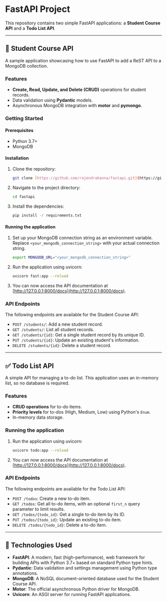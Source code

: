 # FastAPI Project

This repository contains two simple FastAPI applications: a **Student Course API** and a **Todo List API**.

---

## 🌟 Student Course API

A sample application showcasing how to use FastAPI to add a ReST API to a MongoDB collection.

### Features

* **Create, Read, Update, and Delete (CRUD)** operations for student records.
* Data validation using **Pydantic** models.
* Asynchronous MongoDB integration with **motor** and **pymongo**.

### Getting Started

#### Prerequisites

* Python 3.7+
* MongoDB

#### Installation

1.  Clone the repository:
    ```bash
    git clone [https://github.com/rajendrakanna/fastapi.git](https://github.com/rajendrakanna/fastapi.git)
    ```
2.  Navigate to the project directory:
    ```bash
    cd fastapi
    ```
3.  Install the dependencies:
    ```bash
    pip install -r requirements.txt
    ```

#### Running the application

1.  Set up your MongoDB connection string as an environment variable. Replace `<your_mongodb_connection_string>` with your actual connection string.
    ```bash
    export MONGODB_URL="<your_mongodb_connection_string>"
    ```
2.  Run the application using uvicorn:
    ```bash
    uvicorn fast:app --reload
    ```
3. You can now access the API documentation at [http://127.0.0.1:8000/docs](http://127.0.0.1:8000/docs).

### API Endpoints

The following endpoints are available for the Student Course API:

* `POST /students/`: Add a new student record.
* `GET /students/`: List all student records.
* `GET /students/{id}`: Get a single student record by its unique ID.
* `PUT /students/{id}`: Update an existing student's information.
* `DELETE /students/{id}`: Delete a student record.

---

## ✅ Todo List API

A simple API for managing a to-do list. This application uses an in-memory list, so no database is required.

### Features

* **CRUD operations** for to-do items.
* **Priority levels** for to-dos (High, Medium, Low) using Python's `Enum`.
* In-memory data storage.

### Running the application

1.  Run the application using uvicorn:
    ```bash
    uvicorn todo:app --reload
    ```
2. You can now access the API documentation at [http://127.0.0.1:8000/docs](http://127.0.0.1:8000/docs).

### API Endpoints

The following endpoints are available for the Todo List API:

* `POST /todos`: Create a new to-do item.
* `GET /todos`: Get all to-do items, with an optional `first_n` query parameter to limit results.
* `GET /todos/{todo_id}`: Get a single to-do item by its ID.
* `PUT /todos/{todo_id}`: Update an existing to-do item.
* `DELETE /todos/{todo_id}`: Delete a to-do item.

---

## 🚀 Technologies Used

* **FastAPI**: A modern, fast (high-performance), web framework for building APIs with Python 3.7+ based on standard Python type hints.
* **Pydantic**: Data validation and settings management using Python type annotations.
* **MongoDB**: A NoSQL document-oriented database used for the Student Course API.
* **Motor**: The official asynchronous Python driver for MongoDB.
* **Uvicorn**: An ASGI server for running FastAPI applications.

